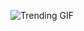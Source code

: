 
<!-- GIF_SECTION -->
![Trending GIF](https://media4.giphy.com/media/v1.Y2lkPThiYjIxNzcyY2VncW5sdGloaWZwbjJ1MnloODM5Z3djdXRhN3F1dmxpYWd6bm4zaSZlcD12MV9naWZzX3NlYXJjaCZjdD1n/WQxhrCs2cHuyA/giphy.gif)
<!-- END_GIF_SECTION -->
